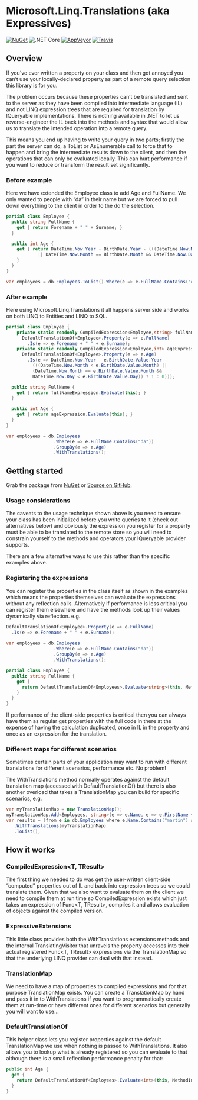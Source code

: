 # Microsoft.Linq.Translations (aka Expressives)

[![NuGet](https://img.shields.io/nuget/v/Microsoft.Linq.Translations.svg?style=flat)](https://www.nuget.org/packages/Microsoft.Linq.Translations/)
![.NET Core](https://github.com/damieng/linq.translations/workflows/.NET%20Core/badge.svg)
[![AppVeyor](https://ci.appveyor.com/api/projects/status/6dvhu9u63ldp5s4j?svg=true)](https://ci.appveyor.com/project/damieng/linq-translations)
[![Travis](https://travis-ci.org/damieng/Linq.Translations.svg?branch=master)](https://travis-ci.org/damieng/Linq.Translations)

## Overview

If you’ve ever written a property on your class and then got annoyed you can’t use your locally-declared property as part of a remote query selection this library is for you.

The problem occurs because these properties can’t be translated and sent to the server as they have been compiled into intermediate language (IL) and not LINQ expression trees that are required for translation by IQueryable implementations. There is nothing available in .NET to let us reverse-engineer the IL back into the methods and syntax that would allow us to translate the intended operation into a remote query.

This means you end up having to write your query in two parts; firstly the part the server can do, a ToList or AsEnumerable call to force that to happen and bring the intermediate results down to the client, and then the operations that can only be evaluated locally. This can hurt performance if you want to reduce or transform the result set significantly.

### Before example

Here we have extended the Employee class to add Age and FullName. We only wanted to people with “da” in their name but we are forced to pull down everything to the client in order to the do the selection.

```csharp
partial class Employee {
  public string FullName {
    get { return Forename + " " + Surname; }
  }

  public int Age {
    get { return DateTime.Now.Year - BirthDate.Year - (((DateTime.Now.Month < BirthDate.Month)
            || DateTime.Now.Month == BirthDate.Month && DateTime.Now.Day < BirthDate.Day) ? 1 : 0));
    }
  }
}

var employees = db.Employees.ToList().Where(e => e.FullName.Contains("da")).GroupBy(e => e.Age);
```

### After example

Here using Microsoft.Linq.Translations it all happens server side and works on both LINQ to Entities and LINQ to SQL.

```csharp
partial class Employee {
    private static readonly CompiledExpression<Employee,string> fullNameExpression = 
      DefaultTranslationOf<Employee>.Property(e => e.FullName)
        .Is(e => e.Forename + " " + e.Surname);
    private static readonly CompiledExpression<Employee,int> ageExpression =
      DefaultTranslationOf<Employee>.Property(e => e.Age)
        .Is(e => DateTime.Now.Year - e.BirthDate.Value.Year - 
          (((DateTime.Now.Month < e.BirthDate.Value.Month) || 
          (DateTime.Now.Month == e.BirthDate.Value.Month && 
          DateTime.Now.Day < e.BirthDate.Value.Day)) ? 1 : 0)));

  public string FullName {
    get { return fullNameExpression.Evaluate(this); }
  }

  public int Age {
    get { return ageExpression.Evaluate(this); }
  }
}

var employees = db.Employees
                  .Where(e => e.FullName.Contains("da"))
                  .GroupBy(e => e.Age)
                  .WithTranslations();
```

## Getting started

Grab the package from <a href="http://nuget.org/List/Packages/Microsoft.Linq.Translations">NuGet</a> or <a href="https://github.com/damieng/Linq.Translations">Source on GitHub</a>.

### Usage considerations

The caveats to the usage technique shown above is you need to ensure your class has been initialized before you write queries to it (check out alternatives below) and obviously the expression you register for a property must be able to be translated to the remote store so you will need to constrain yourself to the methods and operators your IQueryable provider supports.

There are a few alternative ways to use this rather than the specific examples above.

### Registering the expressions

You can register the properties in the class itself as shown in the examples which means the properties themselves can evaluate the expressions without any reflection calls. Alternatively if performance is less critical you can register them elsewhere and have the methods look up their values dynamically via reflection. e.g.

```csharp
DefaultTranslationOf<Employee>.Property(e => e.FullName)
  .Is(e => e.Forename + " " + e.Surname);
  
var employees = db.Employees
                  .Where(e => e.FullName.Contains("da"))
                  .GroupBy(e => e.Age)
                  .WithTranslations();

partial class Employee {
  public string FullName {
    get {
      return DefaultTranslationOf<Employees>.Evaluate<string>(this, MethodInfo.GetCurrentMethod());
    }
  }
}
```

If performance of the client-side properties is critical then you can always have them as regular get properties with the full code in there at the expense of having the calculation duplicated, once in IL in the property and once as an expression for the translation.

### Different maps for different scenarios

Sometimes certain parts of your application may want to run with different translations for different scenarios, performance etc. No problem!

The WithTranslations method normally operates against the default translation map (accessed with DefaultTranslationOf) but there is also another overload that takes a TranslationMap you can build for specific scenarios, e.g.

```csharp
var myTranslationMap = new TranslationMap();
myTranslationMap.Add<Employees, string>(e => e.Name, e => e.FirstName + " " + e.LastName);
var results = (from e in db.Employees where e.Name.Contains("martin") select e)
   .WithTranslations(myTranslationMap)
   .ToList();
```

## How it works

### CompiledExpression<T, TResult>

The first thing we needed to do was get the user-written client-side “computed” properties out of IL and back into expression trees so we could translate them. Given that we also want to evaluate them on the client we need to compile them at run time so CompiledExpression exists which just takes an expression of Func<T, TResult>, compiles it and allows evaluation of objects against the compiled version.

### ExpressiveExtensions

This little class provides both the WithTranslations extensions methods and the internal TranslatingVisitor that unravels the property accesses into their actual registered Func<T, TResult> expressions via the TranslationMap so that the underlying LINQ provider can deal with that instead.

### TranslationMap

We need to have a map of properties to compiled expressions and for that purpose TranslationMap exists. You can create a TranslationMap by hand and pass it in to WithTranslations if you want to programmatically create them at run-time or have different ones for different scenarios but generally you will want to use…

### DefaultTranslationOf

This helper class lets you register properties against the default TranslationMap we use when nothing is passed to WithTranslations. It also allows you to lookup what is already registered so you can evaluate to that although there is a small reflection performance penalty for that:

```csharp
public int Age {
  get {
    return DefaultTranslationOf<Employees>.Evaluate<int>(this, MethodInfo.GetCurrentMethod());
  }
}
```
